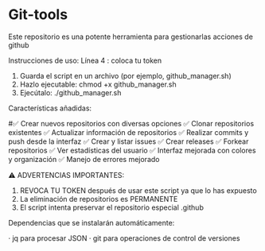 # Git-tools
Este repositorio es una potente herramienta para gestionarlas acciones de github

Instrucciones de uso:
Línea 4 : coloca tu token

1. Guarda el script en un archivo (por ejemplo, github_manager.sh)
2. Hazlo ejecutable: chmod +x github_manager.sh
3. Ejecútalo: ./github_manager.sh

Características añadidas:

#✅ Crear nuevos repositorios con diversas opciones
✅ Clonar repositorios existentes
✅ Actualizar información de repositorios
✅ Realizar commits y push desde la interfaz
✅ Crear y listar issues
✅ Crear releases
✅ Forkear repositorios
✅ Ver estadísticas del usuario
✅ Interfaz mejorada con colores y organización
✅ Manejo de errores mejorado

⚠️ ADVERTENCIAS IMPORTANTES:

1. REVOCA TU TOKEN después de usar este script ya que lo has expuesto
2. La eliminación de repositorios es PERMANENTE
3. El script intenta preservar el repositorio especial .github

Dependencias que se instalarán automáticamente:

· jq para procesar JSON
· git para operaciones de control de versiones

